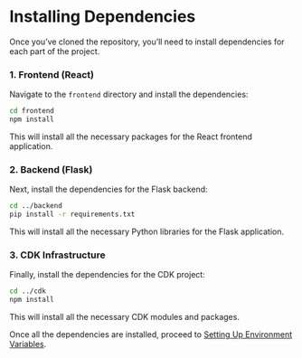 # **Installing Dependencies**

Once you’ve cloned the repository, you’ll need to install dependencies for each part of the project.

### **1. Frontend (React)**

Navigate to the `frontend` directory and install the dependencies:

  ```bash
  cd frontend
  npm install
  ```

This will install all the necessary packages for the React frontend application.

### **2. Backend (Flask)**

Next, install the dependencies for the Flask backend:

  ```bash
  cd ../backend
  pip install -r requirements.txt
  ```

This will install all the necessary Python libraries for the Flask application.

### **3. CDK Infrastructure**

Finally, install the dependencies for the CDK project:

  ```bash
  cd ../cdk
  npm install
  ```

This will install all the necessary CDK modules and packages.

Once all the dependencies are installed, proceed to [Setting Up Environment Variables](env-setup.md).
